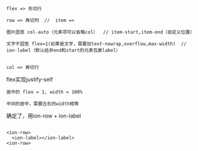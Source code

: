 ````
flex => 先切行

row => 再切列  //  item => 

图片固宽 col-auto（元素项可以省略col）  // item-start,item-end（自定义位置）

文字不固宽 flex=1(如果是文字，需要加text-nowrap,overflow,max-width)  // ion-label（默认给非end和start的元素包裹label）


col => 再切行

````

flex实现justify-self

```
居中的 flex = 1, width = 100%

中间的居中，需要左右的width相等
```

确定了，用ion-row + ion-label

```

<ion-row>
  <ion-label></ion-label>
<ion-row>

```
